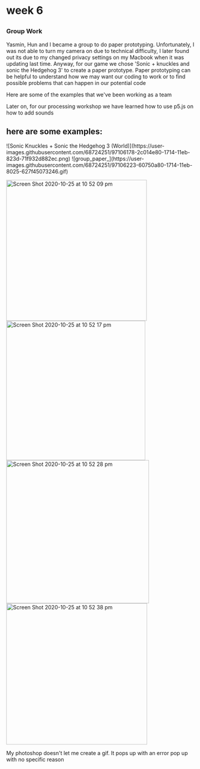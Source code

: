 
<h1> 

week 6  

</h1> 

 <h3> 

Group Work 

</h3> 

<p>Yasmin, Hun and I became a group to do paper prototyping. Unfortunately, I was not able to turn my camera on due to technical difficulty, I later found out its due to my changed privacy settings on my Macbook when it was updating last time. Anyway, for our game we chose 'Sonic + knuckles and sonic the Hedgehog 3' to create a paper prototype. Paper prototyping can be helpful to understand how we may want our coding to work or to find possible problems that can happen in our potential code </p> 

<p>Here are some of the examples that we've been working as a team</p> 

<p> Later on, for our processing workshop we have learned how to use p5.js on how to add sounds </p> 

<h2> here are some examples: </h2> 
<p>![Sonic   Knuckles + Sonic the Hedgehog 3 (World)](https://user-images.githubusercontent.com/68724251/97106178-2c014e80-1714-11eb-823d-71f932d882ec.png)
![group_paper_](https://user-images.githubusercontent.com/68724251/97106223-60750a80-1714-11eb-8025-627f45073246.gif)
</p>
<p><img width="374" alt="Screen Shot 2020-10-25 at 10 52 09 pm" src="https://user-images.githubusercontent.com/68724251/97106291-d11c2700-1714-11eb-99f7-e5c707faaa6d.png">
<img width="370" alt="Screen Shot 2020-10-25 at 10 52 17 pm" src="https://user-images.githubusercontent.com/68724251/97106298-d7120800-1714-11eb-9607-7d610620bc66.png">
<img width="380" alt="Screen Shot 2020-10-25 at 10 52 28 pm" src="https://user-images.githubusercontent.com/68724251/97106303-dc6f5280-1714-11eb-8e1a-6a54ab86f008.png">
<img width="375" alt="Screen Shot 2020-10-25 at 10 52 38 pm" src="https://user-images.githubusercontent.com/68724251/97106313-e4c78d80-1714-11eb-8211-32bb98b2c33a.png"></p>
<p>My photoshop doesn't let me create a gif. It pops up with an error pop up with no specific reason</p>
